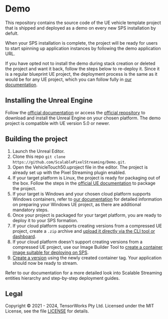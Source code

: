 # Demo

This repository contains the source code of the UE vehicle template project that is shipped and deployed as a demo on every new SPS installation by defult. 

When your SPS installation is complete, the project will be ready for users to start spinning up application instances by following the demo application URL.

If you have opted not to install the demo during stack creation or deleted the project and want it back, follow the steps below to re-deploy it. Since it is a regular blueprint UE project, the deployment process is the same as it would be for any UE project, which you can follow fully in [our documentation](https://docs.scalablestreaming.io/getting-started).

## Installing the Unreal Engine

Follow the [official documentation](https://www.unrealengine.com/en-US/download) or access the [official repository](https://github.com/EpicGames) to download and install the Unreal Engine on your chosen platform. The demo project is compatible with UE version 5.0 or newer.

## Building the project

1. Launch the Unreal Editor.
2. Clone this repo `git clone https://github.com/ScalablePixelStreaming/Demo.git`.
3. Open the VehicleTouch50.uproject file in the editor. The project is already set up with the Pixel Streaming plugin enabled.
4. If your target platform is Linux, the project is ready for packaging out of the box. Follow the steps in the [official UE documentation](https://dev.epicgames.com/documentation/en-us/unreal-engine/packaging-unreal-engine-projects?application_version=5.3) to package the project.
5. If your target is Windows and your chosen cloud platform supports Windows containers, refer to [our documentation](https://docs.scalablestreaming.io/) for detailed information on preparing your Windows UE project, as there are additional mandatory steps.
6. Once your project is packaged for your target platform, you are ready to deploy it to your SPS formation.
7. If your cloud platform supports creating versions from a compressed UE project, create a `.zip` archive and [upload it directly via the CLI tool or dashboard](
https://docs.scalablestreaming.io/getting-started/deploying).
8. If your cloud platform doesn't support creating versions from a compressed UE project, use our Image Builder Tool to [create a container image suitable for deploying on SPS](
https://docs.scalablestreaming.io/getting-started/building-container).
9. [Create a version](https://docs.scalablestreaming.io/getting-started/deploying) using the newly created container tag. Your application should now be ready to stream.

Refer to our documentation for a more detailed look into Scalable Streaming entities hierarchy and step-by-step deployment guides.

## Legal

Copyright &copy; 2021 - 2024, TensorWorks Pty Ltd. Licensed under the MIT License, see the file [LICENSE](./LICENSE) for details.
